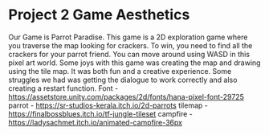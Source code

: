 # Project 2 Game Aesthetics
Our Game is Parrot Paradise. This game is a 2D exploration game where you traverse the map looking for crackers. To win, you need to find all the crackers for your parrot friend.
You can move around using WASD in this pixel art world. Some joys with this game was creating the map and drawing using the tile map. It was both fun and a creative experience.
Some struggles we had was getting the dialogue to work correctly and also creating a restart function.
Font - https://assetstore.unity.com/packages/2d/fonts/hana-pixel-font-29725
parrot - https://sr-studios-kerala.itch.io/2d-parrots
tilemap - https://finalbossblues.itch.io/tf-jungle-tileset
campfire - https://ladysachmet.itch.io/animated-campfire-36px

